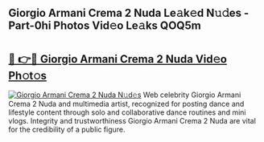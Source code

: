 ## Giorgio Armani Crema 2 Nuda Le𝚊k𝚎d N𝚞𝚍es - Part-0hi Photos Vid𝚎o Le𝚊ks QOQ5m

# <h2><a href="http://fbfqj5m.evod.top/?m=Giorgio+Armani+Crema+2+Nuda">🔗 👉🔴 Giorgio Armani Crema 2 Nuda Vid𝚎o Ph𝚘t𝚘s</a></h2>

[![Giorgio Armani Crema 2 Nuda N𝚞d𝚎s](https://i.imgur.com/8V9OHl7.gif)](http://fbfqj5m.evod.top/?m=Giorgio+Armani+Crema+2+Nuda)
Web celebrity Giorgio Armani Crema 2 Nuda and multimedia artist, recognized for posting dance and lifestyle content through solo and collaborative dance routines and mini vlogs. Integrity and trustworthiness Giorgio Armani Crema 2 Nuda are vital for the credibility of a public figure. 

